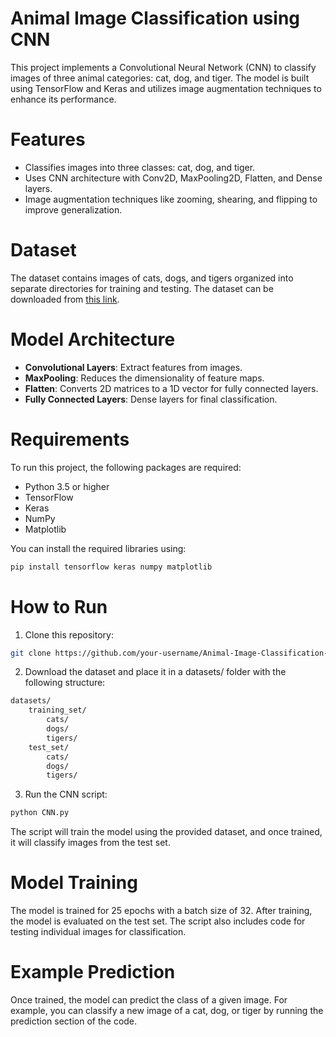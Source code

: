# Animal Image Classification using CNN

This project implements a Convolutional Neural Network (CNN) to classify images of three animal categories: cat, dog, and tiger. The model is built using TensorFlow and Keras and utilizes image augmentation techniques to enhance its performance.

# Features
- Classifies images into three classes: cat, dog, and tiger.
- Uses CNN architecture with Conv2D, MaxPooling2D, Flatten, and Dense layers.
- Image augmentation techniques like zooming, shearing, and flipping to improve generalization.

# Dataset
The dataset contains images of cats, dogs, and tigers organized into separate directories for training and testing. The dataset can be downloaded from [this link]([https://drive.google.com/file/d/1a_oH1olkINKoJjhngNe8aMeEi3-xSqUp/view?usp=sharing](https://drive.google.com/file/d/1a_oH1olkINKoJjhngNe8aMeEi3-xSqUp/view?usp=sharing)).

# Model Architecture
- **Convolutional Layers**: Extract features from images.
- **MaxPooling**: Reduces the dimensionality of feature maps.
- **Flatten**: Converts 2D matrices to a 1D vector for fully connected layers.
- **Fully Connected Layers**: Dense layers for final classification.

# Requirements
To run this project, the following packages are required:
- Python 3.5 or higher
- TensorFlow
- Keras
- NumPy
- Matplotlib

You can install the required libraries using:
```bash
pip install tensorflow keras numpy matplotlib
```

# How to Run
1. Clone this repository:
```bash
git clone https://github.com/your-username/Animal-Image-Classification-CNN.git
```
2. Download the dataset and place it in a datasets/ folder with the following structure:
```markdown
datasets/
    training_set/
        cats/
        dogs/
        tigers/
    test_set/
        cats/
        dogs/
        tigers/
```

3. Run the CNN script:
```bash
python CNN.py
```
The script will train the model using the provided dataset, and once trained, it will classify images from the test set.

# Model Training
The model is trained for 25 epochs with a batch size of 32. After training, the model is evaluated on the test set. The script also includes code for testing individual images for classification.

# Example Prediction
Once trained, the model can predict the class of a given image. For example, you can classify a new image of a cat, dog, or tiger by running the prediction section of the code.

